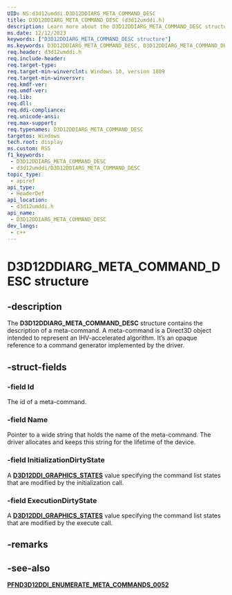```yaml
---
UID: NS:d3d12umddi.D3D12DDIARG_META_COMMAND_DESC
title: D3D12DDIARG_META_COMMAND_DESC (d3d12umddi.h)
description: Learn more about the D3D12DDIARG_META_COMMAND_DESC structure.
ms.date: 12/12/2023
keywords: ["D3D12DDIARG_META_COMMAND_DESC structure"]
ms.keywords: D3D12DDIARG_META_COMMAND_DESC, D3D12DDIARG_META_COMMAND_DESC,
req.header: d3d12umddi.h
req.include-header: 
req.target-type: 
req.target-min-winverclnt: Windows 10, version 1809
req.target-min-winversvr: 
req.kmdf-ver: 
req.umdf-ver: 
req.lib: 
req.dll: 
req.ddi-compliance: 
req.unicode-ansi: 
req.max-support: 
req.typenames: D3D12DDIARG_META_COMMAND_DESC
targetos: Windows
tech.root: display
ms.custom: RS5
f1_keywords:
 - D3D12DDIARG_META_COMMAND_DESC
 - d3d12umddi/D3D12DDIARG_META_COMMAND_DESC
topic_type:
 - apiref
api_type:
 - HeaderDef
api_location:
 - d3d12umddi.h
api_name:
 - D3D12DDIARG_META_COMMAND_DESC
dev_langs:
 - c++
---
```


# D3D12DDIARG_META_COMMAND_DESC structure

## -description

The **D3D12DDIARG_META_COMMAND_DESC** structure contains the description of a meta-command. A meta-command is a Direct3D object intended to represent an IHV-accelerated algorithm. It’s an opaque reference to a command generator implemented by the driver.

## -struct-fields

### -field Id

The id of a meta-command.

### -field Name

Pointer to a wide string that holds the name of the meta-command. The driver allocates and keeps this string for the lifetime of the device.

### -field InitializationDirtyState

A [**D3D12DDI_GRAPHICS_STATES**](ne-d3d12umddi-d3d12ddi_graphics_states.md) value specifying the command list states that are modified by the initialization call.

### -field ExecutionDirtyState

A [**D3D12DDI_GRAPHICS_STATES**](ne-d3d12umddi-d3d12ddi_graphics_states.md) value specifying the command list states that are modified by the execute call.

## -remarks

## -see-also

[**PFND3D12DDI_ENUMERATE_META_COMMANDS_0052**](nc-d3d12umddi-pfnd3d12ddi_enumerate_meta_commands_0052.md)